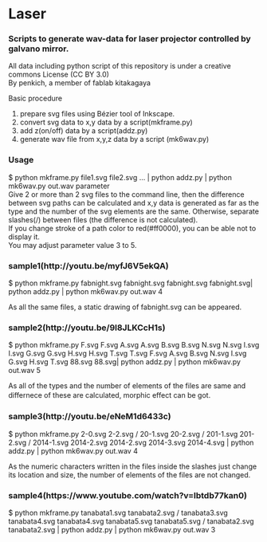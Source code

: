 Laser
=====
<h3>Scripts to generate wav-data for laser projector controlled by galvano mirror.</h3>
All data including python script of this repository is under a creative commons License (CC BY 3.0)<br>
By penkich, a member of fablab kitakagaya<br>

Basic procedure<br>
1) prepare svg files using Bézier tool of Inkscape.<br>
2) convert svg data to x,y data by a script(mkframe.py)<br>
3) add z(on/off) data by a script(addz.py)<br>
4) generate wav file from x,y,z data by a script (mk6wav.py)<br>

<h3>Usage</h3>

$ python mkframe.py file1.svg file2.svg ... | python addz.py | python mk6wav.py out.wav parameter<br>
 Give 2 or more than 2 svg files to the command line, then the difference between svg paths can be calculated and x,y data is generated as far as the type and the number of the svg elements are the same. Otherwise, separate slashes(/) between files (the difference is not calculated).<br>
 If you change stroke of a path color to red(#ff0000), you can be able not to display it.<br> 
 You may adjust parameter value 3 to 5.<br>

<h3>sample1(http://youtu.be/myfJ6V5ekQA)</h3>

$ python mkframe.py fabnight.svg fabnight.svg fabnight.svg fabnight.svg| python addz.py | python mk6wav.py out.wav 4

 As all the same files, a static drawing of fabnight.svg can be appeared. 


<h3>sample2(http://youtu.be/9l8JLKCcH1s)</h3>
  
$ python mkframe.py F.svg F.svg A.svg A.svg B.svg B.svg N.svg N.svg I.svg I.svg G.svg G.svg H.svg H.svg T.svg T.svg F.svg A.svg B.svg N.svg I.svg G.svg H.svg T.svg 88.svg 88.svg| python addz.py | python mk6wav.py out.wav 5

 As all of the types and the number of elements of the files are same and differnece of these are calculated, morphic effect can be got.
　
<h3>sample3(http://youtu.be/eNeM1d6433c)</h3>

$ python mkframe.py 2-0.svg 2-2.svg / 20-1.svg 20-2.svg / 201-1.svg 201-2.svg / 2014-1.svg 2014-2.svg 2014-2.svg 2014-3.svg 2014-4.svg | python addz.py | python mk6wav.py out.wav 4

 As the numeric characters written in the files inside the slashes just change its location and size, the number of elements of the files are not changed.

<h3>sample4(https://www.youtube.com/watch?v=lbtdb77kan0)</h3>

$ python mkframe.py tanabata1.svg tanabata2.svg / tanabata3.svg tanabata4.svg tanabata4.svg tanabata5.svg tanabata5.svg / tanabata2.svg tanabata2.svg | python addz.py | python mk6wav.py out.wav 3
